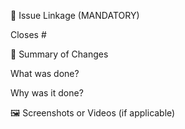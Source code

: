 🔗 Issue Linkage (MANDATORY)

Closes #<!-- REPLACE WITH ISSUE NUMBER, e.g., Closes #420 -->

📝 Summary of Changes

What was done?

<!-- Briefly describe the change and the problem it solves. -->

Why was it done?

<!-- Explain the reasoning or the business need for this change. -->

🖼️ Screenshots or Videos (if applicable)

<!-- Add before/after screenshots or a short video of the change. -->
